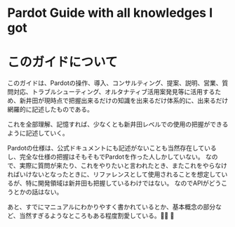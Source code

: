 # Pardot Guide with all knowledges I got

# このガイドについて

このガイドは、Pardotの操作、導入、コンサルティング、提案、説明、営業、質問対応、トラブルシューティング、オルタナティブ活用案発見等に活用するため、新井田が現時点で把握出来るだけの知識を出来るだけ体系的に、出来るだけ網羅的に記述したものである。

これを全部理解、記憶すれば、少なくとも新井田レベルでの使用の把握ができるように記述していく。

Pardotの仕様は、公式ドキュメントにも記述がないことも当然存在しているし、完全な仕様の把握はそもそもでPardotを作った人しかしていない。
なので、実際に質問が来たり、これをやりたいと言われたとき、またこれをやらなければいけないとなったときに、リファレンスとして使用されることを想定しているが、特に開発領域は新井田も把握しているわけではない。
なのでAPIがどうこうとかの話はない。

あと、すでにマニュアルにわかりやすく書かれているとか、基本概念の部分など、当然すぎるようなところもある程度割愛している。

